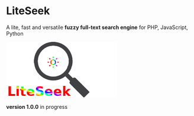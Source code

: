 # LiteSeek

A lite, fast and versatile **fuzzy full-text search engine** for PHP, JavaScript, Python

![LiteSeek lite fuzzy full-text search engine](/liteseek.png)

**version 1.0.0** in progress

